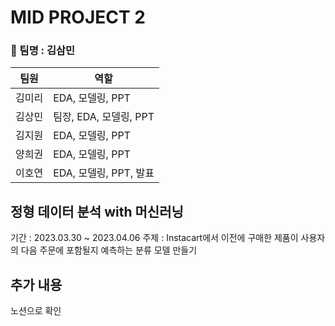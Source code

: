 # MID PROJECT 2 
### 👯 팀명 : 김삼민
|팀원|역할|
|---|---|
|김미리|EDA, 모델링, PPT|
|김상민|팀장, EDA, 모델링, PPT|
|김지원|EDA, 모델링, PPT|
|양희권|EDA, 모델링, PPT|
|이호연|EDA, 모델링, PPT, 발표|

## 정형 데이터 분석 with 머신러닝
기간 : 2023.03.30 ~ 2023.04.06
주제 : Instacart에서 이전에 구매한 제품이 사용자의 다음 주문에 포함될지 예측하는 분류 모델 만들기

## 추가 내용 
노션으로 확인
